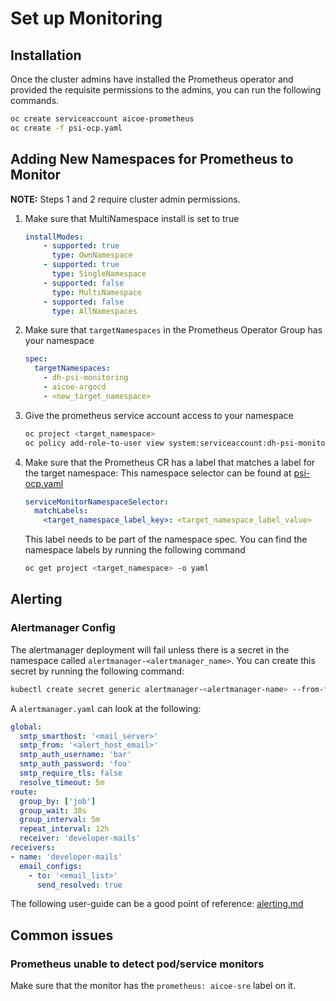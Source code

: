 # Set up Monitoring

## Installation

Once the cluster admins have installed the Prometheus operator and provided the requisite permissions to the admins, you can run the following commands.

```bash
oc create serviceaccount aicoe-prometheus
oc create -f psi-ocp.yaml
```

## Adding New Namespaces for Prometheus to Monitor

**NOTE:** Steps 1 and 2 require cluster admin permissions.

1. Make sure that MultiNamespace install is set to true

    ```yaml
    installModes:
        - supported: true
          type: OwnNamespace
        - supported: true
          type: SingleNamespace
        - supported: false
          type: MultiNamespace
        - supported: false
          type: AllNamespaces
    ```

2. Make sure that `targetNamespaces` in the Prometheus Operator Group has your namespace

    ```yaml
    spec:
      targetNamespaces:
        - dh-psi-monitoring
        - aicoe-argocd
        - <new_target_namespace>
    ```

3. Give the prometheus service account access to your namespace

    ```bash
    oc project <target_namespace>
    oc policy add-role-to-user view system:serviceaccount:dh-psi-monitoring:aicoe-prometheus
    ```

4. Make sure that the Prometheus CR has a label that matches a label for the target namespace:
This namespace selector can be found at [psi-ocp.yaml](https://github.com/AICoE/aicoe-sre/blob/master/monitoring/prometheus/psi-ocp.yaml#L16)

    ```yaml
    serviceMonitorNamespaceSelector:
      matchLabels:
        <target_namespace_label_key>: <target_namespace_label_value>
    ```

    This label needs to be part of the namespace spec. You can find the namespace labels by running the following command

    ```bash
    oc get project <target_namespace> -o yaml
    ```

## Alerting

### Alertmanager Config

The alertmanager deployment will fail unless there is a secret in the namespace called `alertmanager-<alertmanager_name>`.
You can create this secret by running the following command:

```bash
kubectl create secret generic alertmanager-<alertmanager-name> --from-file=alertmanager.yaml
```

A `alertmanager.yaml` can look at the following:

```yaml
global:
  smtp_smarthost: '<mail_server>'
  smtp_from: '<alert_host_email>'
  smtp_auth_username: 'bar'
  smtp_auth_password: 'foo'
  smtp_require_tls: false
  resolve_timeout: 5m
route:
  group_by: ['job']
  group_wait: 30s
  group_interval: 5m
  repeat_interval: 12h
  receiver: 'developer-mails'
receivers:
- name: 'developer-mails'
  email_configs:
    - to: '<email_list>'
      send_resolved: true
```

The following user-guide can be a good point of reference: [alerting.md](https://github.com/coreos/prometheus-operator/blob/master/Documentation/user-guides/alerting.md)

## Common issues

### Prometheus unable to detect pod/service monitors

Make sure that the monitor has the `prometheus: aicoe-sre` label on it.
